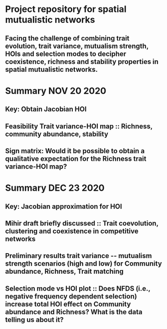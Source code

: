 # Project repository for spatial mutualistic networks 


## Facing the challenge of combining trait evolution, trait variance, mutualism strength, HOIs and selection modes to decipher coexistence, richness and stability properties in spatial mutualistic networks.


# Summary NOV 20 2020
## Key: Obtain Jacobian HOI
 
## Feasibility Trait variance-HOI map :: Richness, community abundance, stability
## Sign matrix: Would it be possible to obtain a qualitative expectation for the Richness trait variance-HOI map?
 
 
# Summary DEC 23 2020
## Key: Jacobian approximation for HOI 

## Mihir draft briefly discussed :: Trait coevolution, clustering and coexistence in competitive networks
## Preliminary results trait variance -- mutualism strength scenarios (high and low) for Community abundance, Richness, Trait matching
## Selection mode vs HOI plot :: Does NFDS (i.e., negative frequency dependent selection) increase total HOI effect on Community abundance and Richness? What is the data telling us about it?
 
